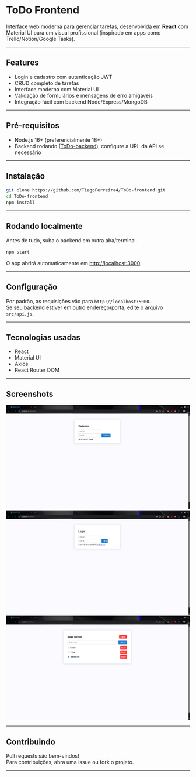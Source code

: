 # ToDo Frontend

Interface web moderna para gerenciar tarefas, desenvolvida em **React** com Material UI para um visual profissional (inspirado em apps como Trello/Notion/Google Tasks).

---

## Features

- Login e cadastro com autenticação JWT  
- CRUD completo de tarefas  
- Interface moderna com Material UI  
- Validação de formulários e mensagens de erro amigáveis  
- Integração fácil com backend Node/Express/MongoDB  

---

## Pré-requisitos

- Node.js 16+ (preferencialmente 18+)
- Backend rodando ([ToDo-backend](https://github.com/TiagoFerreira4/ToDo-backend)), configure a URL da API se necessário

---

## Instalação

```bash
git clone https://github.com/TiagoFerreira4/ToDo-frontend.git
cd ToDo-frontend
npm install
```

---

## Rodando localmente

Antes de tudo, suba o backend em outra aba/terminal.

```bash
npm start
```

O app abrirá automaticamente em [http://localhost:3000](http://localhost:3000).

---

## Configuração

Por padrão, as requisições vão para `http://localhost:5000`.  
Se seu backend estiver em outro endereço/porta, edite o arquivo `src/api.js`.

---

## Tecnologias usadas

- React  
- Material UI  
- Axios  
- React Router DOM  

---

## Screenshots

![Tela de Cadastro](public/Cadastro.png)  
![Tela de Login](public/Login.png)  
![Tela da Lista de Tarefas](public/Tarefas.png)  

---

## Contribuindo

Pull requests são bem-vindos!  
Para contribuições, abra uma issue ou fork o projeto.

---
